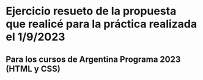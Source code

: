 # Ejercicio resueto de la propuesta que realicé para la práctica realizada el 1/9/2023
## Para los cursos de Argentina Programa 2023 (HTML y CSS)
